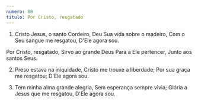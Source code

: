 ```yaml
---
numero: 80
titulo: Por Cristo, resgatado
---
```

1. Cristo Jesus, o santo Cordeiro,
Deu Sua vida sobre o madeiro,
Com o Seu sangue me resgatou,
D'Ele agora sou.

Por Cristo, resgatado,
Sirvo ao grande Deus
Para a Ele pertencer,
Junto aos santos Seus.

2. Preso estava na iniquidade,
Cristo me trouxe a liberdade;
Por sua graça me resgatou;
D'Ele agora sou.

3. Tem minha alma grande alegria,
Sem esperança sempre vivia;
Glória a Jesus que me resgatou,
D'Ele agora sou.
